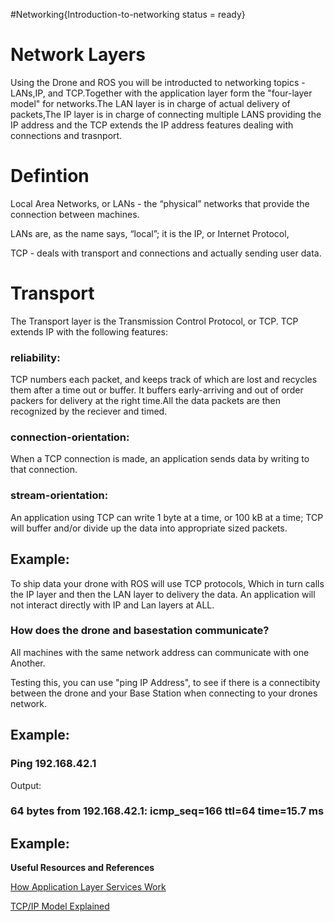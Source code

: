 #Networking{Introduction-to-networking status = ready}

# Network Layers

Using the Drone and ROS you will be introducted to networking topics -LANs,IP, and TCP.Together with the application layer form the "four-layer model" for networks.The LAN layer is in charge of actual delivery of packets,The IP layer is in charge of connecting multiple LANS providing the IP address and the TCP extends the IP address features dealing with connections and trasnport.

# Defintion

Local Area Networks, or LANs - the “physical” networks that provide the connection between machines.

LANs are, as the name says, “local”; it is the IP, or Internet
Protocol, 

TCP - deals with transport and connections and actually sending user data.

# Transport

The Transport layer is the Transmission Control Protocol, or TCP. TCP extends IP with the following features:

### reliability:
TCP numbers each packet, and keeps track of which are lost and recycles them after a time out or buffer. It buffers early-arriving and out of order packers for delivery at the right time.All the data packets are then recognized by the reciever and timed.

### connection-orientation:
 When a TCP connection is made, an application sends data by writing to that connection. 
### stream-orientation:
 An application using TCP can write 1 byte at a time, or 100 kB at a time; TCP
will buffer and/or divide up the data into appropriate sized packets.



## Example:
To ship data your drone with ROS will use TCP protocols, Which in turn calls the IP layer and then the LAN layer to delivery
the data. An application will not interact directly with IP and Lan layers at ALL. 
### How does the drone and basestation communicate?

All machines with the same network address can communicate with one Another.

Testing this, you can use "ping IP Address", to see if there is a connectibity between the drone and your Base Station when connecting to your drones network.

## Example:
### Ping 192.168.42.1
Output:
### 64 bytes from 192.168.42.1: icmp_seq=166 ttl=64 time=15.7 ms


## Example:

 
**Useful Resources and References**

[How Application Layer Services Work](https://www.youtube.com/watch?v=mGRClHHgNdk)

[TCP/IP Model Explained ](https://www.youtube.com/watch?v=PpsEaqJV_A0)

